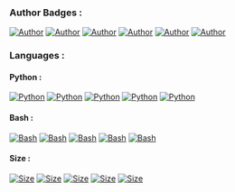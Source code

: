 ### Author Badges :

[![Author](https://img.shields.io/badge/Author-htr--tech-blue.svg?style=plastic)](#)
[![Author](https://img.shields.io/badge/Author-htr--tech-blue.svg?style=flat)](#)
[![Author](https://img.shields.io/badge/Author-htr--tech-blue.svg?style=flat-square)](#)
[![Author](https://img.shields.io/badge/Author-htr--tech-blue.svg?style=social)](#)
[![Author](https://img.shields.io/badge/Author-htr--tech-blue.svg?style=for-the-badge)](#)
[![Author](https://img.shields.io/badge/Author-htr--tech-blue.svg?style=for-the-badge&logo=github)](#)

### Languages :
#### Python :
[![Python](https://img.shields.io/badge/Code-Python-blue.svg?style=plastic)](#)
[![Python](https://img.shields.io/badge/Code-Python-blue.svg?style=flat)](#)
[![Python](https://img.shields.io/badge/Code-Python-blue.svg?style=flat-square)](#)
[![Python](https://img.shields.io/badge/Code-Python-blue.svg?style=social)](#)
[![Python](https://img.shields.io/badge/Code-Python-blue.svg?style=for-the-badge)](#)

#### Bash :
[![Bash](https://img.shields.io/badge/Code-Bash-blue.svg?style=plastic)](#)
[![Bash](https://img.shields.io/badge/Code-Bash-blue.svg?style=flat)](#)
[![Bash](https://img.shields.io/badge/Code-Bash-blue.svg?style=flat-square)](#)
[![Bash](https://img.shields.io/badge/Code-Bash-blue.svg?style=social)](#)
[![Bash](https://img.shields.io/badge/Code-Bash-blue.svg?style=for-the-badge)](#)

#### Size :
[![Size](https://img.shields.io/badge/Size-00KB-green.svg?style=plastic)](#)
[![Size](https://img.shields.io/badge/Size-00KB-green.svg?style=flat)](#)
[![Size](https://img.shields.io/badge/Size-00KB-green.svg?style=flat-square)](#)
[![Size](https://img.shields.io/badge/Size-00KB-green.svg?style=social)](#)
[![Size](https://img.shields.io/badge/Size-00KB-green.svg?style=for-the-badge)](#)
